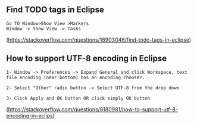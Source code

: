 

## Find TODO tags in Eclipse

    Go TO Window>Show View >Markers
    Window -> Show View -> Tasks

(https://stackoverflow.com/questions/16903046/find-todo-tags-in-eclipse)




## How to support UTF-8 encoding in Eclipse

    1- Window -> Preferences -> Expand General and click Workspace, text file encoding (near bottom) has an encoding chooser.
    
    2- Select "Other" radio button -> Select UTF-8 from the drop down
    
    3- Click Apply and OK button OR click simply OK button

(https://stackoverflow.com/questions/9180981/how-to-support-utf-8-encoding-in-eclips)
